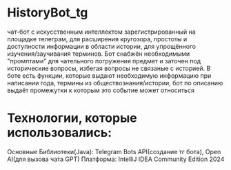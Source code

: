 # HistoryBot_tg
чат-бот с искусственным интеллектом зарегистрированный на площадке телеграм, для расширения кругозора, простоты и доступности информации в области истории, для упрощённого изучения/заучивания терминов.
Бот снабжён необходимыми "промптами" для чательного погружения предмет и заточен под исторические вопросы, избегая вопросы не связаные с историей.
В боте есть функции, которые выдают необходимую информацию при написании года, термины из обществознания/истории, бот по описанию выдаёт промежутки к которым это событие может относиться 
# Технологии, которые использовались:
Основные Библиотеки(Java): Telegram Bots API(создание тг бота), Open AI(для вызова чата GPT)
Платформа: IntelliJ IDEA Community Edition 2024

